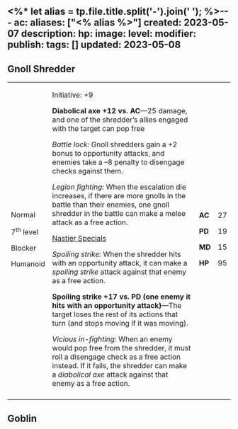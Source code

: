 <%* let alias = tp.file.title.split('-').join(' '); %>---
ac: 
aliases: ["<% alias %>"]
created: 2023-05-07
description: 
hp: 
image: 
level: 
modifier: 
publish: 
tags: []
updated: 2023-05-08
---

## Gnoll Shredder

<table>
<colgroup>
<col style="width: 16%" />
<col style="width: 72%" />
<col style="width: 5%" />
<col style="width: 5%" />
</colgroup>
<tbody>
<tr class="odd">
<td><p>Normal</p>
<p>7<sup>th</sup> level</p>
<p>Blocker</p>
<p>Humanoid</p></td>
<td><p>Initiative: +9</p>
<p><strong>Diabolical axe +12 vs. AC</strong>—25 damage, and one of the
shredder’s allies engaged with the target can pop free</p>
<p><em>Battle lock:</em> Gnoll shredders gain a +2 bonus to opportunity
attacks, and enemies take a –8 penalty to disengage checks against
them.</p>
<p><em>Legion fighting:</em> When the escalation die increases, if there
are more gnolls in the battle than their enemies, one gnoll shredder in
the battle can make a melee attack as a free action.</p>
<p><u>Nastier Specials</u></p>
<p><em>Spoiling strike:</em> When the shredder hits with an opportunity
attack, it can make a <em>spoiling strike</em> attack against that enemy
as a free action.</p>
<p><strong>Spoiling strike +17 vs. PD (one enemy it hits with an
opportunity attack)</strong>—The target loses the rest of its actions
that turn (and stops moving if it was moving).</p>
<p><em>Vicious in-fighting:</em> When an enemy would pop free from the
shredder, it must roll a disengage check as a free action instead. If it
fails, the shredder can make a <em>diabolical axe</em> attack against
that enemy as a free action.</p></td>
<td><p><strong>AC</strong></p>
<p><strong>PD</strong></p>
<p><strong>MD</strong></p>
<p><strong>HP</strong></p></td>
<td><p>27</p>
<p>19</p>
<p>15</p>
<p>95</p></td>
</tr>
<tr class="even">
<td></td>
<td></td>
<td></td>
<td></td>
</tr>
</tbody>
</table>

## Goblin
